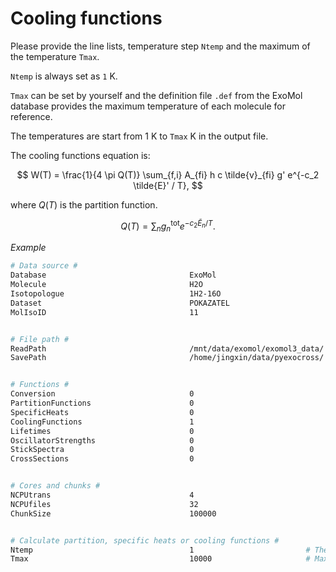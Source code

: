 # Cooling functions

Please provide the line lists, temperature step ``Ntemp``
and the maximum of the temperature ``Tmax``.

``Ntemp`` is always set as ``1`` K.

``Tmax`` can be set by yourself and the definition file ``.def`` from
the ExoMol database provides the maximum temperature of each molecule
for reference.

The temperatures are start from 1 K to ``Tmax`` K in the output file.

The cooling functions equation is:

$$ 
   W(T) = \frac{1}{4 \pi Q(T)} \sum_{f,i} A_{fi} h c \tilde{v}_{fi} g' e^{-c_2 \tilde{E}' / T}, 
$$

where $Q(T)$ is the partition function.

$$ 
   Q(T)=\sum_n g_n^{\textrm{tot}} e^{-c_2\tilde{E}_n/T}. 
$$

*Example*

```bash
# Data source #
Database                                ExoMol
Molecule                                H2O
Isotopologue                            1H2-16O
Dataset                                 POKAZATEL
MolIsoID                                11


# File path #
ReadPath                                /mnt/data/exomol/exomol3_data/
SavePath                                /home/jingxin/data/pyexocross/


# Functions #
Conversion                              0
PartitionFunctions                      0
SpecificHeats                           0
CoolingFunctions                        1
Lifetimes                               0
OscillatorStrengths                     0
StickSpectra                            0
CrossSections                           0


# Cores and chunks #
NCPUtrans                               4
NCPUfiles                               32
ChunkSize                               100000


# Calculate partition, specific heats or cooling functions #
Ntemp                                   1                         # The number of temperature steps
Tmax                                    10000                     # Maximal temperature in K 
```
